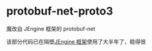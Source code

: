 # protobuf-net-proto3

魔改自 JEngine 框架的 protobuf-net

该部分代码已在隔壁[JEngine 框架](https://github.com/JasonXuDeveloper/JEngine)使用了大半年了，稳得很
